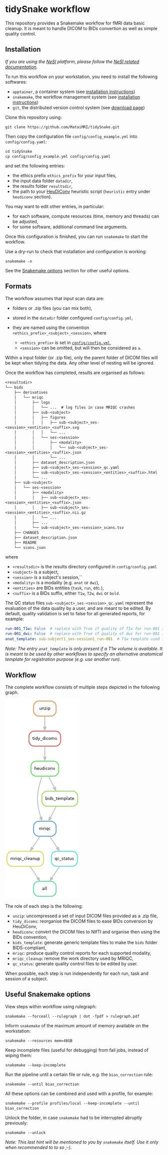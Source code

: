 # tidySnake workflow

This repository provides a Snakemake workflow for fMRI data basic cleanup.
It is meant to handle DICOM to BIDs convertion as well as simple quality control.


## Installation

*If you are using the [NeSI](https://www.nesi.org.nz) platform, please follow the [NeSI related documentation](NESI.md).*

To run this workflow on your workstation, you need to install the following softwares:

- `apptainer`, a container system (see [installation instructions](https://apptainer.org/docs/admin/main/installation.html))
- `snakemake`, the workflow management system (see [installation instructions](https://snakemake.readthedocs.io/en/stable/getting_started/installation.html))
- `git`, the distributed version control system (see [download page](https://git-scm.com/downloads))

Clone this repository using:

```
git clone https://github.com/MataiMRI/tidySnake.git
```

Then copy the configuration file `config/config_example.yml` into `config/config.yaml`:

```
cd tidySnake
cp config/config_example.yml config/config.yaml
```

and set the following entries:

- the ethics prefix `ethics_prefix` for your input files,
- the input data folder `datadir`,
- the results folder `resultsdir`,
- the path to your [HeuDiConv](https://heudiconv.readthedocs.io) heuristic script (`heuristic` entry under `heudiconv` section).

You may want to edit other entries, in particular:

- for each software, compute resources (time, memory and threads) can be adjusted,
- for some software, additional command line arguments.

Once this configuration is finished, you can run `snakemake` to start the workflow.

Use a dry-run to check that installation and configuration is working:

```
snakemake -n
```

See the [Snakemake options](README.md#Useful-Snakemake-options) section for other useful options.


## Formats

The workflow assumes that input scan data are:

- folders or .zip files (you can mix both),
- stored in the `datadir` folder configured `config/config.yml`,
- they are named using the convention `<ethics_prefix>_<subject>_<session>`, where

  - `<ethics_prefix>` is set in [`config/config.yml`](config/config.yml),
  - `<session>` can be omitted, but will then be considered as `a`.

Within a input folder (or .zip file), only the parent folder of DICOM files will be kept when tidying the data.
Any other level of nesting will be ignored.

Once the workflow has completed, results are organised as follows:

```
<resultsdir>
└── bids
    ├── derivatives
    │   └── mriqc
    │       ├── logs
    │       │   └── ...  # log files in case MRIQC crashes
    │       ├── sub-<subject>
    │       │   ├── figures
    │       │   │   ├── sub-<subject>_ses-<session>_<entities>_<suffix>.svg
    │       │   │   └── ...
    │       │   └── ses-<session>
    │       │       ├── <modality>
    │       │       │   └── sub-<subject>_ses-<session>_<entities>_<suffix>.json
    │       │       └── ...
    │       ├── dataset_description.json
    │       ├── sub-<subject>_ses-<session>_qc.yaml
    │       ├── sub-<subject>_ses-<session>_<entities>_<suffix>.html
    │       └── ...
    ├── sub-<subject>
    │   └── ses-<session>
    │       ├── <modality>
    │       │   ├── sub-<subject>_ses-<session>_<entities>_<suffix>.json
    │       │   ├── sub-<subject>_ses-<session>_<entities>_<suffix>.nii.gz
    │       │   └── ...
    │       ├── ...
    │       └── sub-<subject>_ses-<session>_scans.tsv
    ├── CHANGES
    ├── dataset_description.json
    ├── README
    └── scans.json
```

where

- `<resultsdir>` is the results directory configured in `config/config.yaml`
- `<subject>` is a subject,
- `<session>` is a subject's session,``
- `<modality>` is a modality (e.g. `anat` or `dwi`),
- `<entities>` are BIDs entities (`task`, `run`, etc.),
- `<suffix>` is a BIDs suffix, either `T1w`, `T2w`, `dwi` or `bold`.

The QC status files `sub-<subject>_ses-<session>_qc.yaml` represent the evaluation of the data quality by a user, and are meant to be edited.
By default, quality validation is set to false for all generated reports, for example:

```yaml
run-001_T1w: False  # replace with True if quality of T1w for run-001 is satisfying
run-001_dwi: False  # replace with True if quality of dwi for run-001 is satisfying
anat_template: sub-subject1_ses-session1_run-001  # T1w template used for registration
```

*Note:
The entry `anat_template` is only present if a T1w volume is available.
It is meant to be used by other workflows to specify an alternative anatomical template for registration purpose (e.g. use another run).*


## Workflow

The complete workflow consists of multiple steps depicted in the following graph.

![](rulegraph.png)

The role of each step is the following:

- `unzip`: uncompressed a set of input DICOM files provided as a .zip file,
- `tidy_dicoms`: reorganise the DICOM files to ease BIDs conversion by HeuDiConv,
- `heudiconv`: convert the DICOM files to NIfTI and organise then using the BIDs convention,
- `bids_template`: generate generic template files to make the `bids` folder BIDS-compliant,
- `mriqc`: produce quality control reports for each supported modality,
- `mriqc_cleanup`: remove the work directory used by MRIQC,
- `qc_status`: generate quality control files to be edited by user.

When possible, each step is run independently for each run, task and session of a subject.


## Useful Snakemake options

View steps within workflow using rulegraph:

```
snakemake --forceall --rulegraph | dot -Tpdf > rulegraph.pdf
```

Inform `snakemake` of the maximum amount of memory available on the workstation:

```
snakemake --resources mem=48GB
```

Keep incomplete files (useful for debugging) from fail jobs, instead of wiping them:

```
snakemake --keep-incomplete
```

Run the pipeline until a certain file or rule, e.g. the `bias_correction` rule:

```
snakemake --until bias_correction
```

All these options can be combined and used with a profile, for example:

```
snakemake --profile profiles/local --keep-incomplete --until bias_correction
```

Unlock the folder, in case `snakemake` had to be interrupted abruptly previously:

```
snakemake --unlock
```

*Note: This last hint will be mentioned to you by `snakemake` itself.
Use it only when recommended to to so ;-).*

